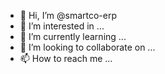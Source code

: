 - 👋 Hi, I’m @smartco-erp
- 👀 I’m interested in ...
- 🌱 I’m currently learning ...
- 💞️ I’m looking to collaborate on ...
- 📫 How to reach me ...

<!---
smartco-erp is a ✨ special ✨ repository because its `README.md` (this file) appears on your GitHub profile.
You can click the Preview link to take a look at your changes.
--->
